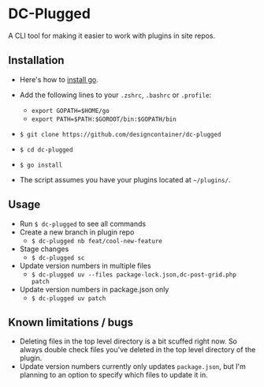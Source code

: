 # DC-Plugged

A CLI tool for making it easier to work with plugins in site repos.

## Installation

- Here's how to [install go](https://go.dev/doc/install).
- Add the following lines to your `.zshrc`, `.bashrc` or `.profile`:
	- `export GOPATH=$HOME/go`
	- `export PATH=$PATH:$GOROOT/bin:$GOPATH/bin`

- `$ git clone https://github.com/designcontainer/dc-plugged`
- `$ cd dc-plugged`
- `$ go install`

- The script assumes you have your plugins located at `~/plugins/`.

## Usage

- Run `$ dc-plugged` to see all commands
- Create a new branch in plugin repo
	- `$ dc-plugged nb feat/cool-new-feature`
- Stage changes
	- `$ dc-plugged sc`
- Update version numbers in multiple files
	- `$ dc-plugged uv --files package-lock.json,dc-post-grid.php patch`
- Update version numbers in package.json only
	- `$ dc-plugged uv patch`

## Known limitations / bugs

- Deleting files in the top level directory is a bit scuffed right now. So always double check files you've deleted in the top level directory of the plugin.
- Update version numbers currently only updates `package.json`, but I'm planning to an option to specify which files to update it in.
